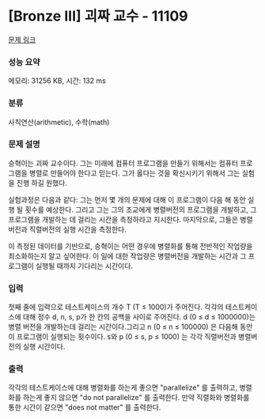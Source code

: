 # [Bronze III] 괴짜 교수 - 11109 

[문제 링크](https://www.acmicpc.net/problem/11109) 

### 성능 요약

메모리: 31256 KB, 시간: 132 ms

### 분류

사칙연산(arithmetic), 수학(math)

### 문제 설명

<p>승혁이는 괴짜 교수이다. 그는 미래에 컴퓨터 프로그램을 만들기 위해서는 컴퓨터 프로그램을 병렬로 만들어야 한다고 믿는다. 그가 옳다는 것을 확신시키기 위해서 그는 실험을 진행 하길 원했다. </p>

<p>실험과정은 다음과 같다: 그는 먼저 몇 개의 문제에 대해 이 프로그램이 다음 해 동안 실행 될 횟수를 예상한다. 그리고 그는 그의 조교에게 병렬버전의 프로그램을 개발하고, 그 프로그램을 개발하는 데 걸리는 시간을 측정하라고 지시한다. 마지막으로,  그들은 병렬버전과 직렬버전의 실행 시간을 측정한다. </p>

<p>이 측정된 데이터를 기반으로, 승혁이는 어떤 경우에 병렬화를 통해 전반적인 작업량을 최소화하는지 알고 싶어한다. 이 일에 대한 작업량은 병렬버전을 개발하는 시간과 그 프로그램이 실행될 때까지 기다리는 시간이다. </p>

### 입력 

 <p>첫째 줄에 입력으로 테스트케이스의 개수 T (T ≤ 1000)가 주어진다. 각각의 테스트케이스에 대해 정수 d, n, s, p가 한 칸의 공백을 사이로 주어진다. d (0 ≤ d ≤ 1000000)는 병렬 버전을 개발하는데 걸리는 시간이다.그리고 n (0 ≤ n ≤ 100000) 은 다음해 동안 이 프로그램이 실행되는 횟수이다. s와 p (0 ≤ s, p ≤ 1000) 는  각각 직렬버전과 병렬버전의 실행 시간이다. </p>

### 출력 

 <p>각각의 테스트케이스에 대해 병렬화를 하는게 좋으면 "parallelize" 를 출력하고, 병렬화를 하는게 좋지 않으면 "do not parallelize" 를 출력한다. 만약 직렬화와 병렬화를 통한 시간이 같으면 "does not matter" 를 출력한다.</p>

